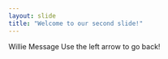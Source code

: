 ```yaml
---
layout: slide
title: "Welcome to our second slide!"
---
```

Willie Message
Use the left arrow to go back!
